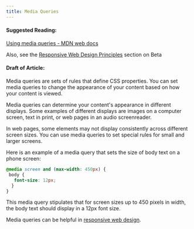 ```yaml
---
title: Media Queries
---
```

#### Suggested Reading:
<!-- Please add any articles you think might be helpful to read before writing the article -->
[Using media queries - MDN web docs](https://developer.mozilla.org/en-US/docs/Web/CSS/Media_Queries/Using_media_queries)

Also, see the <a href='https://github.com/freeCodeCamp/freeCodeCamp/blob/staging/seed/challenges/01-responsive-web-design/responsive-web-design.json' target='_blank' rel='nofollow'>Responsive Web Design Principles</a> section on Beta

#### Draft of Article:
<!-- Please add your working draft below in GitHub-flavored Markdown -->
Media queries are sets of rules that define CSS properties. You can set media queries to change the appearance of your content based on how your content is viewed.

Media queries can determine your content's appearance in different displays. Some examples of different displays are images on a computer screen, text in print, or web pages in an audio screenreader.

In web pages, some elements may not display consistently across different screen sizes. You can use media queries to set special rules for small and larger screens.

Here is an example of a media query that sets the size of body text on a phone screen:

```css
@media screen and (max-width: 450px) {
 body {
   font-size: 12px;
  }
}
```

This media query stipulates that for screen sizes up to 450 pixels in width, the body text should display in a 12px font size.

Media queries can be helpful in [responsive web design](https://guide.freecodecamp.org/html/responsive-web-design).
